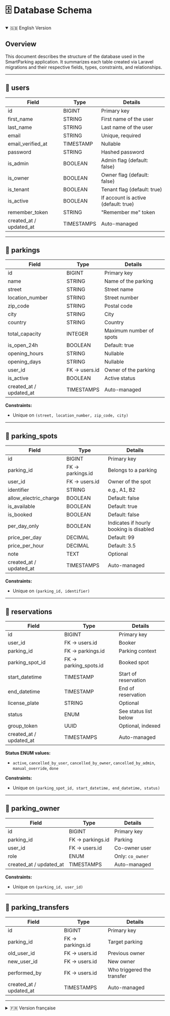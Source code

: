 


# 🗄️ Database Schema

<details open>
<summary>🇬🇧 English Version</summary>

## Overview

This document describes the structure of the database used in the SmartParking application. It summarizes each table created via Laravel migrations and their respective fields, types, constraints, and relationships.

---


## 📄 users

| Field              | Type      | Details                                 |
|-------------------|-----------|-----------------------------------------|
| id                | BIGINT    | Primary key                             |
| first_name        | STRING    | First name of the user                  |
| last_name         | STRING    | Last name of the user                   |
| email             | STRING    | Unique, required                        |
| email_verified_at | TIMESTAMP | Nullable                                |
| password          | STRING    | Hashed password                         |
| is_admin          | BOOLEAN   | Admin flag (default: false)             |
| is_owner          | BOOLEAN   | Owner flag (default: false)             |
| is_tenant         | BOOLEAN   | Tenant flag (default: true)             |
| is_active         | BOOLEAN   | If account is active (default: true)    |
| remember_token    | STRING    | "Remember me" token                     |
| created_at / updated_at | TIMESTAMPS | Auto-managed                 |

---

## 📄 parkings

| Field             | Type      | Details                                      |
|------------------|-----------|----------------------------------------------|
| id               | BIGINT    | Primary key                                  |
| name             | STRING    | Name of the parking                          |
| street           | STRING    | Street name                                  |
| location_number  | STRING    | Street number                                |
| zip_code         | STRING    | Postal code                                  |
| city             | STRING    | City                                          |
| country          | STRING    | Country                                       |
| total_capacity   | INTEGER   | Maximum number of spots                       |
| is_open_24h      | BOOLEAN   | Default: true                                 |
| opening_hours    | STRING    | Nullable                                      |
| opening_days     | STRING    | Nullable                                      |
| user_id          | FK → users.id | Owner of the parking                      |
| is_active        | BOOLEAN   | Active status                                 |
| created_at / updated_at | TIMESTAMPS | Auto-managed                        |

**Constraints:**
- Unique on `(street, location_number, zip_code, city)`

---

## 📄 parking_spots

| Field               | Type      | Details                                     |
|--------------------|-----------|---------------------------------------------|
| id                 | BIGINT    | Primary key                                 |
| parking_id         | FK → parkings.id | Belongs to a parking                   |
| user_id            | FK → users.id | Owner of the spot                        |
| identifier         | STRING    | e.g., A1, B2                                 |
| allow_electric_charge | BOOLEAN | Default: false                             |
| is_available       | BOOLEAN   | Default: true                                |
| is_booked          | BOOLEAN   | Default: false                               |
| per_day_only       | BOOLEAN   | Indicates if hourly booking is disabled      |
| price_per_day      | DECIMAL   | Default: 99                                  |
| price_per_hour     | DECIMAL   | Default: 3.5                                 |
| note               | TEXT      | Optional                                     |
| created_at / updated_at | TIMESTAMPS | Auto-managed                        |

**Constraints:**
- Unique on `(parking_id, identifier)`

---

## 📄 reservations

| Field             | Type      | Details                                     |
|------------------|-----------|---------------------------------------------|
| id               | BIGINT    | Primary key                                 |
| user_id          | FK → users.id | Booker                                  |
| parking_id       | FK → parkings.id | Parking context                     |
| parking_spot_id  | FK → parking_spots.id | Booked spot                  |
| start_datetime   | TIMESTAMP | Start of reservation                         |
| end_datetime     | TIMESTAMP | End of reservation                           |
| license_plate    | STRING    | Optional                                     |
| status           | ENUM      | See status list below                        |
| group_token      | UUID      | Optional, indexed                            |
| created_at / updated_at | TIMESTAMPS | Auto-managed                        |

**Status ENUM values:**
- `active`, `cancelled_by_user`, `cancelled_by_owner`, `cancelled_by_admin`, `manual_override`, `done`

**Constraints:**
- Unique on `(parking_spot_id, start_datetime, end_datetime, status)`

---

## 📄 parking_owner

| Field        | Type      | Details                          |
|-------------|-----------|----------------------------------|
| id          | BIGINT    | Primary key                      |
| parking_id  | FK → parkings.id | Parking                    |
| user_id     | FK → users.id | Co-owner user               |
| role        | ENUM      | Only: `co_owner`                 |
| created_at / updated_at | TIMESTAMPS | Auto-managed     |

**Constraints:**
- Unique on `(parking_id, user_id)`

---

## 📄 parking_transfers

| Field         | Type      | Details                          |
|--------------|-----------|----------------------------------|
| id           | BIGINT    | Primary key                      |
| parking_id   | FK → parkings.id | Target parking           |
| old_user_id  | FK → users.id | Previous owner             |
| new_user_id  | FK → users.id | New owner                  |
| performed_by | FK → users.id | Who triggered the transfer |
| created_at / updated_at | TIMESTAMPS | Auto-managed     |

</details>

---

<details>
<summary>🇫🇷 Version française</summary>

## Vue d’ensemble

Ce document décrit la structure de la base de données utilisée dans l’application SmartParking. Il résume chaque table créée via les migrations Laravel, avec les champs, types, contraintes et relations.

---


## 📄 users (utilisateurs)

| Champ              | Type      | Détails                                 |
|-------------------|-----------|-----------------------------------------|
| id                | BIGINT    | Clé primaire                            |
| first_name        | STRING    | Prénom de l’utilisateur                 |
| last_name         | STRING    | Nom de l’utilisateur                    |
| email             | STRING    | Email unique et requis                  |
| email_verified_at | TIMESTAMP | Nullable                                |
| password          | STRING    | Mot de passe hashé                      |
| is_admin          | BOOLEAN   | Admin (par défaut : false)              |
| is_owner          | BOOLEAN   | Propriétaire (par défaut : false)       |
| is_tenant         | BOOLEAN   | Locataire (par défaut : true)           |
| is_active         | BOOLEAN   | Compte actif (par défaut : true)        |
| remember_token    | STRING    | Token "remember me"                     |
| created_at / updated_at | TIMESTAMPS | Gérés automatiquement         |

---

## 📄 parkings

| Champ             | Type      | Détails                                      |
|------------------|-----------|----------------------------------------------|
| id               | BIGINT    | Clé primaire                                 |
| name             | STRING    | Nom du parking                               |
| street           | STRING    | Rue                                           |
| location_number  | STRING    | Numéro dans la rue                           |
| zip_code         | STRING    | Code postal                                   |
| city             | STRING    | Ville                                        |
| country          | STRING    | Pays                                         |
| total_capacity   | INTEGER   | Nombre maximal de places                     |
| is_open_24h      | BOOLEAN   | Par défaut : true                            |
| opening_hours    | STRING    | Nullable                                     |
| opening_days     | STRING    | Nullable                                     |
| user_id          | FK → users.id | Propriétaire                          |
| is_active        | BOOLEAN   | Statut actif                                 |
| created_at / updated_at | TIMESTAMPS | Gérés automatiquement         |

**Contraintes :**
- Unique sur `(street, location_number, zip_code, city)`

---

## 📄 parking_spots (places)

| Champ               | Type      | Détails                                     |
|--------------------|-----------|---------------------------------------------|
| id                 | BIGINT    | Clé primaire                                |
| parking_id         | FK → parkings.id | Appartient à un parking             |
| user_id            | FK → users.id | Propriétaire                             |
| identifier         | STRING    | e.g. A1, B2                                  |
| allow_electric_charge | BOOLEAN | Par défaut : false                         |
| is_available       | BOOLEAN   | Par défaut : true                            |
| is_booked          | BOOLEAN   | Par défaut : false                           |
| per_day_only       | BOOLEAN   | Réservable uniquement à la journée ?         |
| price_per_day      | DECIMAL   | Par défaut : 99                              |
| price_per_hour     | DECIMAL   | Par défaut : 3.5                             |
| note               | TEXT      | Optionnel                                   |
| created_at / updated_at | TIMESTAMPS | Gérés automatiquement         |

**Contraintes :**
- Unique sur `(parking_id, identifier)`

---

## 📄 reservations (réservations)

| Champ             | Type      | Détails                                     |
|------------------|-----------|---------------------------------------------|
| id               | BIGINT    | Clé primaire                                |
| user_id          | FK → users.id | Utilisateur                               |
| parking_id       | FK → parkings.id | Parking de référence                 |
| parking_spot_id  | FK → parking_spots.id | Place réservée              |
| start_datetime   | TIMESTAMP | Début de la réservation                      |
| end_datetime     | TIMESTAMP | Fin de la réservation                        |
| license_plate    | STRING    | Optionnel                                    |
| status           | ENUM      | Voir valeurs ci-dessous                      |
| group_token      | UUID      | Optionnel, indexé                            |
| created_at / updated_at | TIMESTAMPS | Gérés automatiquement         |

**Valeurs ENUM `status` :**
- `active`, `cancelled_by_user`, `cancelled_by_owner`, `cancelled_by_admin`, `manual_override`, `done`

**Contraintes :**
- Unique sur `(parking_spot_id, start_datetime, end_datetime, status)`

---

## 📄 parking_owner (copropriété)

| Champ        | Type      | Détails                          |
|-------------|-----------|----------------------------------|
| id          | BIGINT    | Clé primaire                     |
| parking_id  | FK → parkings.id | Parking concerné          |
| user_id     | FK → users.id | Copropriétaire              |
| role        | ENUM      | Valeur : `co_owner`              |
| created_at / updated_at | TIMESTAMPS | Gérés automatiquement |

**Contraintes :**
- Unique sur `(parking_id, user_id)`

---

## 📄 parking_transfers (transferts)

| Champ         | Type      | Détails                           |
|--------------|-----------|-----------------------------------|
| id           | BIGINT    | Clé primaire                      |
| parking_id   | FK → parkings.id | Parking transféré         |
| old_user_id  | FK → users.id | Ancien propriétaire           |
| new_user_id  | FK → users.id | Nouveau propriétaire          |
| performed_by | FK → users.id | Auteur du transfert          |
| created_at / updated_at | TIMESTAMPS | Gérés automatiquement |

</details>